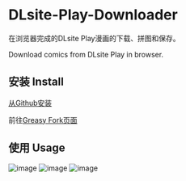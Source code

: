 # DLsite-Play-Downloader
在浏览器完成的DLsite Play漫画的下载、拼图和保存。

Download comics from DLsite Play in browser.
## 安装 Install
[从Github安装](https://github.com/cpuopt/DLsite-Play-Downloader/raw/main/DLsite-Play-Downloader.user.js)

前往[Greasy Fork页面]([https://update.greasyfork.org/scripts/480281/DLsite%20Play%20Downloader.user.js](https://greasyfork.org/zh-CN/scripts/480281-dlsite-play-downloader))
## 使用 Usage

![image](https://greasyfork.org/rails/active_storage/blobs/redirect/eyJfcmFpbHMiOnsibWVzc2FnZSI6IkJBaHBBL3pqQVE9PSIsImV4cCI6bnVsbCwicHVyIjoiYmxvYl9pZCJ9fQ==--6434f4925173bc873dc453f4f359b961ababdda6/0.png?locale=zh-CN)
![image](https://greasyfork.org/rails/active_storage/blobs/redirect/eyJfcmFpbHMiOnsibWVzc2FnZSI6IkJBaHBBLzNqQVE9PSIsImV4cCI6bnVsbCwicHVyIjoiYmxvYl9pZCJ9fQ==--1e78ec3d59dc934cde2a386ff8dcb57641b08065/1.png?locale=zh-CN)
![image](https://greasyfork.org/rails/active_storage/blobs/redirect/eyJfcmFpbHMiOnsibWVzc2FnZSI6IkJBaHBBLzdqQVE9PSIsImV4cCI6bnVsbCwicHVyIjoiYmxvYl9pZCJ9fQ==--284516988a83036affddc3d101d0a2231e13a6dd/2.png?locale=zh-CN)

